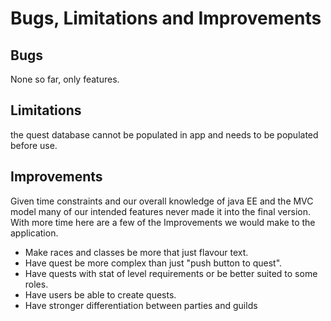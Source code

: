 # Bugs, Limitations and Improvements

## Bugs

None so far, only features.

## Limitations

the quest database cannot be populated in app and needs to be populated before use.

## Improvements

Given time constraints and our overall knowledge of java EE and the MVC model many of our intended features never made it into the final version. With more time here are a few of the Improvements we would make to the application.

- Make races and classes be more that just flavour text.
- Have quest be more complex than just "push button to quest".
- Have quests with stat of level requirements or be better suited to some roles.
- Have users be able to create quests.
- Have stronger differentiation between parties and guilds
